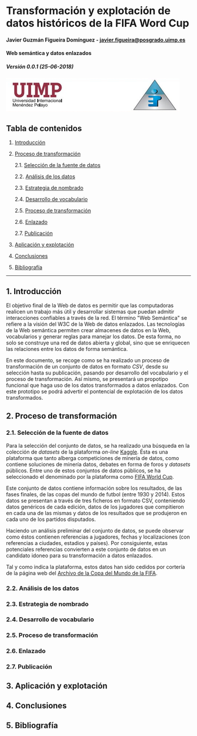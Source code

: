 # Transformación y explotación de datos históricos de la FIFA Word Cup

#### Javier Guzmán Figueira Domínguez - javier.figueira@posgrado.uimp.es

#### Web semántica y datos enlazados

##### Versión 0.0.1 (25-06-2018)

![picture alt](assets/uimp_aepia.png "UIMP - AEPIA")

## Tabla de contenidos

1. [Introducción](#intro)

2. [Proceso de transformación](#transform)

    2.1. [Selección de la fuente de datos](#select)

    2.2. [Análisis de los datos](#analysis)
    
    2.3. [Estrategia de nombrado](#strategy)
    
    2.4. [Desarrollo de vocabulario](#vocabulary)
    
    2.5. [Proceso de transformación](#transformation)
    
    2.6. [Enlazado](#link)
    
    2.7. [Publicación](#publish)

3. [Aplicación y explotación](#application)

4. [Conclusiones](#conclusions)

5. [Bibliografía](#references)
---

## <a name="intro"/>1. Introducción</a>

El objetivo final de la Web de datos es permitir que las computadoras realicen un trabajo más útil y desarrollar sistemas que puedan admitir interacciones confiables a través de la red. El término "Web Semántica" se refiere a la visión del W3C de la Web de datos enlazados. Las tecnologías de la Web semántica permiten crear almacenes de datos en la Web, vocabularios y generar reglas para manejar los datos. De esta forma, no solo se construye una red de datos abierta y global, sino que se enriquecen las relaciones entre los datos de forma semántica.

En este documento, se recoge como se ha realizado un proceso de transformación de un conjunto de datos en formato *CSV*, desde su selección hasta su publicación, pasando por desarrollo del vocabulario y el proceso de transformación. Así mismo, se presentará un propotipo funcional que haga uso de los datos transformados a datos enlazados. Con este prototipo se podrá advertir el pontencial de explotación de los datos transformados.

## <a name="transform"/>2. Proceso de transformación</a>

### <a name="select"/>2.1. Selección de la fuente de datos</a>

Para la selección del conjunto de datos, se ha realizado una búsqueda en la colección de *datasets* de la plataforma *on-line* [Kaggle](https://www.kaggle.com/). Ésta es una plataforma que tanto alberga competiciones de minería de datos, como contiene soluciones de minería datos, debates en forma de foros y *datasets* públicos. Entre uno de estos conjuntos de datos públicos, se ha seleccionado el denominado por la plataforma como [FIFA World Cup](https://www.kaggle.com/abecklas/fifa-world-cup).

Este conjunto de datos contiene información sobre los resultados, de las fases finales, de las copas del mundo de futbol (entre 1930 y 2014). Estos datos se presentan a través de tres ficheros en formato CSV, conteniendo datos genéricos de cada edición, datos de los jugadores que compitieron en cada una de las mismas y datos de los resultados que se produjeron en cada uno de los partidos disputados.

Haciendo un análisis preliminar del conjunto de datos, se puede observar como éstos contienen referencias a jugadores, fechas y localizaciones (con referencias a ciudades, estadios y países). Por consiguiente, estas potenciales referencias convierten a este conjunto de datos en un candidato idoneo para su transformación a datos enlazados.

Tal y como indica la plataforma, estos datos han sido cedidos por cortería de la página web del [Archivo de la Copa del Mundo de la FIFA](https://www.fifa.com/fifa-tournaments/archive/index.html).

### <a name="analysis"/>2.2. Análisis de los datos</a>



### <a name="strategy"/>2.3. Estrategia de nombrado</a>
### <a name="vocabulary"/>2.4. Desarrollo de vocabulario</a>
### <a name="transformation"/>2.5. Proceso de transformación</a>
### <a name="#link"/>2.6. Enlazado</a>
### <a name="#publish"/>2.7. Publicación</a>

## <a name="publish"/>3. Aplicación y explotación</a>

## <a name="conclusions"/>4. Conclusiones</a>

## <a name="references"/>5. Bibliografía</a>
